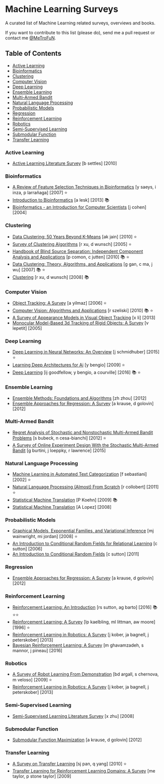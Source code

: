 # Machine Learning Surveys

A curated list of Machine Learning related surveys, overviews and books.

If you want to contribute to this list (please do), send me a pull request or contact me [@MeTroFuN](https://twitter.com/MeTroFuN).

## Table of Contents

- [Active Learning](#active-learning)
- [Bioinformatics](#bioinformatics)
- [Clustering](#clustering)
- [Computer Vision](#computer-vision)
- [Deep Learning](#deep-learning)
- [Ensemble Learning](#ensemble-learning)
- [Multi-Armed Bandit](#multi-armed-bandit)
- [Natural Language Processing](#natural-language-processing)
- [Probabilistic Models](#probabilistic-models)
- [Regression](#regression)
- [Reinforcement Learning](#reinforcement-learning)
- [Robotics](#robotics)
- [Semi-Supervised Learning](#semi-supervised-learning)
- [Submodular Function](#submodular-function)
- [Transfer Learning](#transfer-learning)


### Active Learning

* [Active Learning Literature Survey](https://scholar.google.com/scholar?q=%22Active%20Learning%20Literature%20Survey%22%20author%3A%22b%20settles%22%202010 "b settles") [b settles] [2010]  

### Bioinformatics

* [A Review of Feature Selection Techniques in Bioinformatics](https://scholar.google.com/scholar?q=%22A%20Review%20of%20Feature%20Selection%20Techniques%20in%20Bioinformatics%22%20author%3A%22y%20saeys%22%202007 "y saeys, i inza, p larrañaga") [y saeys, i inza, p larrañaga] [2007]  ⭐
* [Introduction to Bioinformatics](https://scholar.google.com/scholar?q=%22Introduction%20to%20Bioinformatics%22%20author%3A%22a%20lesk%22%202013 "a lesk") [a lesk] [2013]  📚 
* [Bioinformatics - an Introduction for Computer Scientists](https://scholar.google.com/scholar?q=%22Bioinformatics%20-%20an%20Introduction%20for%20Computer%20Scientists%22%20author%3A%22j%20cohen%22%202004 "j cohen") [j cohen] [2004]  

### Clustering

* [Data Clustering: 50 Years Beyond K-Means](https://scholar.google.com/scholar?q=%22Data%20Clustering%3A%2050%20Years%20Beyond%20K-Means%22%20author%3A%22ak%20jain%22%202010 "ak jain") [ak jain] [2010]  ⭐
* [Survey of Clustering Algorithms](https://scholar.google.com/scholar?q=%22Survey%20of%20Clustering%20Algorithms%22%20author%3A%22r%20xu%22%202005 "r xu, d wunsch") [r xu, d wunsch] [2005]  ⭐
* [Handbook of Blind Source Separation: Independent Component Analysis and Applications](https://scholar.google.com/scholar?q=%22Handbook%20of%20Blind%20Source%20Separation%3A%20Independent%20Component%20Analysis%20and%20Applications%22%20author%3A%22p%20comon%22%202010 "p comon, c jutten") [p comon, c jutten] [2010]  📚 ⭐
* [Data Clustering: Theory, Algorithms, and Applications](https://scholar.google.com/scholar?q=%22Data%20Clustering%3A%20Theory%2C%20Algorithms%2C%20and%20Applications%22%20author%3A%22g%20gan%22%202007 "g gan, c ma, j wu") [g gan, c ma, j wu] [2007]  📚 ⭐
* [Clustering](https://scholar.google.com/scholar?q=%22Clustering%22%20author%3A%22r%20xu%22%202008 "r xu, d wunsch") [r xu, d wunsch] [2008]  📚 

### Computer Vision

* [Object Tracking: A Survey](https://scholar.google.com/scholar?q=%22Object%20Tracking%3A%20A%20Survey%22%20author%3A%22a%20yilmaz%22%202006 "a yilmaz") [a yilmaz] [2006]  ⭐
* [Computer Vision: Algorithms and Applications](https://scholar.google.com/scholar?q=%22Computer%20Vision%3A%20Algorithms%20and%20Applications%22%20author%3A%22r%20szeliski%22%202010 "r szeliski") [r szeliski] [2010]  📚 ⭐
* [A Survey of Appearance Models in Visual Object Tracking](https://scholar.google.com/scholar?q=%22A%20Survey%20of%20Appearance%20Models%20in%20Visual%20Object%20Tracking%22%20author%3A%22x%20li%22%202013 "x li") [x li] [2013]  
* [Monocular Model-Based 3d Tracking of Rigid Objects: A Survey](https://scholar.google.com/scholar?q=%22Monocular%20Model-Based%203d%20Tracking%20of%20Rigid%20Objects%3A%20A%20Survey%22%20author%3A%22v%20lepetit%22%202005 "v lepetit") [v lepetit] [2005]  

### Deep Learning

* [Deep Learning in Neural Networks: An Overview](https://scholar.google.com/scholar?q=%22Deep%20Learning%20in%20Neural%20Networks%3A%20An%20Overview%22%20author%3A%22j%20schmidhuber%22%202015 "j schmidhuber") [j schmidhuber] [2015]  ⭐
* [Learning Deep Architectures for Ai](https://scholar.google.com/scholar?q=%22Learning%20Deep%20Architectures%20for%20Ai%22%20author%3A%22y%20bengio%22%202009 "y bengio") [y bengio] [2009]  ⭐
* [Deep Learning](https://scholar.google.com/scholar?q=%22Deep%20Learning%22%20author%3A%22ij%20goodfellow%22%202016 "ij goodfellow, y bengio, a courville") [ij goodfellow, y bengio, a courville] [2016]  📚 ⭐

### Ensemble Learning

* [Ensemble Methods: Foundations and Algorithms](https://scholar.google.com/scholar?q=%22Ensemble%20Methods%3A%20Foundations%20and%20Algorithms%22%20author%3A%22zh%20zhou%22%202012 "zh zhou") [zh zhou] [2012]  
* [Ensemble Approaches for Regression: A Survey](https://scholar.google.com/scholar?q=%22Ensemble%20Approaches%20for%20Regression%3A%20A%20Survey%22%20author%3A%22a%20krause%22%202012 "a krause, d golovin") [a krause, d golovin] [2012]  

### Multi-Armed Bandit

* [Regret Analysis of Stochastic and Nonstochastic Multi-Armed Bandit Problems](https://scholar.google.com/scholar?q=%22Regret%20Analysis%20of%20Stochastic%20and%20Nonstochastic%20Multi-Armed%20Bandit%20Problems%22%20author%3A%22s%20bubeck%22%202012 "s bubeck, n cesa-bianchi") [s bubeck, n cesa-bianchi] [2012]  ⭐
* [A Survey of Online Experiment Design With the Stochastic Multi-Armed Bandit](https://scholar.google.com/scholar?q=%22A%20Survey%20of%20Online%20Experiment%20Design%20With%20the%20Stochastic%20Multi-Armed%20Bandit%22%20author%3A%22g%20burtini%22%202015 "g burtini, j loeppky, r lawrence") [g burtini, j loeppky, r lawrence] [2015]  

### Natural Language Processing

* [Machine Learning in Automated Text Categorization](https://scholar.google.com/scholar?q=%22Machine%20Learning%20in%20Automated%20Text%20Categorization%22%20author%3A%22f%20sebastiani%22%202002 "f sebastiani") [f sebastiani] [2002]  ⭐
* [Natural Language Processing (Almost) From Scratch](https://scholar.google.com/scholar?q=%22Natural%20Language%20Processing%20%28Almost%29%20From%20Scratch%22%20author%3A%22r%20collobert%22%202011 "r collobert") [r collobert] [2011]  ⭐
* [Statistical Machine Translation](https://scholar.google.com/scholar?q=%22Statistical%20Machine%20Translation%22%20author%3A%22P%20Koehn%22%202009 "P Koehn") [P Koehn] [2009]  📚 
* [Statistical Machine Translation](https://scholar.google.com/scholar?q=%22Statistical%20Machine%20Translation%22%20author%3A%22A%20Lopez%22%202008 "A Lopez") [A Lopez] [2008]  

### Probabilistic Models

* [Graphical Models, Exponential Families, and Variational Inference](https://scholar.google.com/scholar?q=%22Graphical%20Models%2C%20Exponential%20Families%2C%20and%20Variational%20Inference%22%20author%3A%22mj%20wainwright%22%202008 "mj wainwright, mi jordan") [mj wainwright, mi jordan] [2008]  ⭐
* [An Introduction to Conditional Random Fields for Relational Learning](https://scholar.google.com/scholar?q=%22An%20Introduction%20to%20Conditional%20Random%20Fields%20for%20Relational%20Learning%22%20author%3A%22c%20sutton%22%202006 "c sutton") [c sutton] [2006]  
* [An Introduction to Conditional Random Fields](https://scholar.google.com/scholar?q=%22An%20Introduction%20to%20Conditional%20Random%20Fields%22%20author%3A%22c%20sutton%22%202011 "c sutton") [c sutton] [2011]  

### Regression

* [Ensemble Approaches for Regression: A Survey](https://scholar.google.com/scholar?q=%22Ensemble%20Approaches%20for%20Regression%3A%20A%20Survey%22%20author%3A%22a%20krause%22%202012 "a krause, d golovin") [a krause, d golovin] [2012]  

### Reinforcement Learning

* [Reinforcement Learning: An Introduction](https://scholar.google.com/scholar?q=%22Reinforcement%20Learning%3A%20An%20Introduction%22%20author%3A%22rs%20sutton%22%202016 "rs sutton, ag barto") [rs sutton, ag barto] [2016]  📚 ⭐⭐
* [Reinforcement Learning: A Survey](https://scholar.google.com/scholar?q=%22Reinforcement%20Learning%3A%20A%20Survey%22%20author%3A%22lp%20kaelbling%22%201996 "lp kaelbling, ml littman, aw moore") [lp kaelbling, ml littman, aw moore] [1996]  ⭐
* [Reinforcement Learning in Robotics: A Survey](https://scholar.google.com/scholar?q=%22Reinforcement%20Learning%20in%20Robotics%3A%20A%20Survey%22%20author%3A%22j%20kober%22%202013 "j kober, ja bagnell, j peterskober") [j kober, ja bagnell, j peterskober] [2013]  
* [Bayesian Reinforcement Learning: A Survey](https://scholar.google.com/scholar?q=%22Bayesian%20Reinforcement%20Learning%3A%20A%20Survey%22%20author%3A%22m%20ghavamzadeh%22%202016 "m ghavamzadeh, s mannor, j pineau") [m ghavamzadeh, s mannor, j pineau] [2016]  

### Robotics

* [A Survey of Robot Learning From Demonstration](https://scholar.google.com/scholar?q=%22A%20Survey%20of%20Robot%20Learning%20From%20Demonstration%22%20author%3A%22bd%20argall%22%202009 "bd argall, s chernova, m veloso") [bd argall, s chernova, m veloso] [2009]  ⭐
* [Reinforcement Learning in Robotics: A Survey](https://scholar.google.com/scholar?q=%22Reinforcement%20Learning%20in%20Robotics%3A%20A%20Survey%22%20author%3A%22j%20kober%22%202013 "j kober, ja bagnell, j peterskober") [j kober, ja bagnell, j peterskober] [2013]  

### Semi-Supervised Learning

* [Semi-Supervised Learning Literature Survey](https://scholar.google.com/scholar?q=%22Semi-Supervised%20Learning%20Literature%20Survey%22%20author%3A%22x%20zhu%22%202008 "x zhu") [x zhu] [2008]  

### Submodular Function

* [Submodular Function Maximization](https://scholar.google.com/scholar?q=%22Submodular%20Function%20Maximization%22%20author%3A%22a%20krause%22%202012 "a krause, d golovin") [a krause, d golovin] [2012]  

### Transfer Learning

* [A Survey on Transfer Learning](https://scholar.google.com/scholar?q=%22A%20Survey%20on%20Transfer%20Learning%22%20author%3A%22sj%20pan%22%202010 "sj pan, q yang") [sj pan, q yang] [2010]  ⭐
* [Transfer Learning for Reinforcement Learning Domains: A Survey](https://scholar.google.com/scholar?q=%22Transfer%20Learning%20for%20Reinforcement%20Learning%20Domains%3A%20A%20Survey%22%20author%3A%22me%20taylor%22%202009 "me taylor, p stone taylor") [me taylor, p stone taylor] [2009]  

